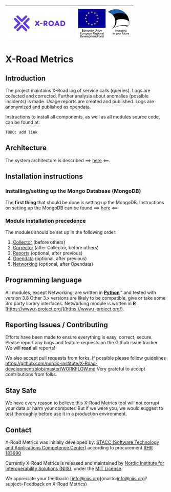 
| [![X-ROAD](docs/img/xroad_100_en.png)](https://x-road.global/) | ![European Union / European Regional Development Fund / Investing in your future](docs/img/eu_rdf_100_en.png "Documents that are tagged with EU/SF logos must keep the logos until 1.11.2022. If it has not stated otherwise in the documentation. If new documentation is created  using EU/SF resources the logos must be tagged appropriately so that the deadline for logos could be found.") |
| :-------------------------------------------------- | -------------------------: |

# X-Road Metrics

## Introduction

The project maintains X-Road log of service calls (queries). 
Logs are collected and corrected. 
Further analysis about anomalies (possible incidents) is made. 
Usage reports are created and published. 
Logs are anonymized and published as opendata.

Instructions to install all components, as well as all modules source code, can be found at:

```
TODO: add link
```

## Architecture

The system architecture is described ==> [here](./docs/system_architecture.md) <==.

## Installation instructions

### Installing/setting up the Mongo Database (MongoDB)

The **first thing** that should be done is setting up the MongoDB. 
Instructions on setting up the MongoDB can be found ==> [here](./docs/database_module.md) <==

### Module installation precedence

The modules should be set up in the following order:
 
1. [Collector](./docs/collector_module.md) (before others)
2. [Corrector](./docs/corrector_module.md) (after Collector, before others)
3. [Reports](./docs/reports_module.md) (optional, after previous)
4. [Opendata](./docs/opendata_module.md) (optional, after previous)
5. [Networking](./docs/networking_module.md) (optional, after Opendata)

## Programming language

All modules, except Networking, are written in [**Python**](https://www.python.org/)&trade; and tested with version 3.8 
Other 3.x versions are likely to be compatible, give or take some 3rd party library interfaces.
Networking module is written in **R** [https://www.r-project.org/](https://www.r-project.org/).

## Reporting Issues / Contributing

Efforts have been made to ensure everything is easy, correct, secure. 
Please report any bugs and feature requests on the Github issue tracker. 
We will **read** all reports!

We also accept pull requests from forks. 
If possible please follow guidelines https://github.com/nordic-institute/X-Road-development/blob/master/WORKFLOW.md
Very grateful to accept contributions from folks.

## Stay Safe

We have every reason to believe this X-Road Metrics tool will not corrupt your data or harm your computer. 
But if we were you, we would suggest to test thoroughly before use it in a production environment.


## Contact
X-Road Metrics was initially developed by: [STACC (Software Technology and Applications Competence Center)](https://www.stacc.ee/en/) according to procurement [RHR 183990](https://riigihanked.riik.ee/register/hange/183990)

Currently X-Road Metrics is released and maintained by [Nordic Institute for Interoperability Solutions (NIIS)](https://niis.org), under the [MIT License](http://www.opensource.org/licenses/MIT).

We appreciate your feedback: [info@niis.org](mailto:info@niis.org?subject=Feedback on X-Road Metrics)

